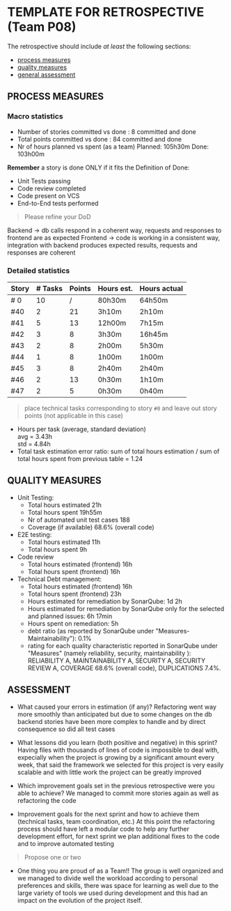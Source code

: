 # TEMPLATE FOR RETROSPECTIVE (Team P08)

The retrospective should include _at least_ the following
sections:

- [process measures](#process-measures)
- [quality measures](#quality-measures)
- [general assessment](#assessment)

## PROCESS MEASURES

### Macro statistics

- Number of stories committed vs done : 8 committed and done
- Total points committed vs done : 84 committed and done
- Nr of hours planned vs spent (as a team)
  Planned: 105h30m
  Done: 103h00m

**Remember** a story is done ONLY if it fits the Definition of Done:

- Unit Tests passing
- Code review completed
- Code present on VCS
- End-to-End tests performed

> Please refine your DoD

Backend -> db calls respond in a coherent way, requests and responses to frontend are as expected
Frontend -> code is working in a consistent way, integration with backend produces expected results, requests and responses are coherent

### Detailed statistics

| Story | # Tasks | Points | Hours est. | Hours actual |
| ----- | ------- | ------ | ---------- | ------------ |
| # 0   | 10      | /      | 80h30m     | 64h50m       |
| #40   | 2       | 21     | 3h10m      | 2h10m        |
| #41   | 5       | 13     | 12h00m     | 7h15m        |
| #42   | 3       | 8      | 3h30m     | 16h45m       |
| #43   | 2       | 8      | 2h00m      | 5h30m        |
| #44   | 1       | 8      | 1h00m     | 1h00m        |
| #45   | 3       | 8      | 2h40m     | 2h40m        |
| #46   | 2       | 13     | 0h30m     | 1h10m        |
| #47   | 2       | 5      | 0h30m     | 0h40m        |

> place technical tasks corresponding to story `#0` and leave out story points (not applicable in this case)

- Hours per task (average, standard deviation) <br/>
  avg = 3.43h <br/>
  std = 4.84h
- Total task estimation error ratio: sum of total hours estimation / sum of total hours spent from previous table = 1.24

## QUALITY MEASURES

- Unit Testing:
  - Total hours estimated 21h
  - Total hours spent 19h55m
  - Nr of automated unit test cases 188
  - Coverage (if available) 68.6% (overall code)
- E2E testing:
  - Total hours estimated 11h
  - Total hours spent 9h
- Code review
  - Total hours estimated (frontend) 16h
  - Total hours spent (frontend) 16h
- Technical Debt management:
  - Total hours estimated (frontend) 16h
  - Total hours spent (frontend) 23h
  - Hours estimated for remediation by SonarQube: 1d 2h
  - Hours estimated for remediation by SonarQube only for the selected and planned issues: 6h 17min
  - Hours spent on remediation: 5h
  - debt ratio (as reported by SonarQube under "Measures-Maintainability"): 0.1%
  - rating for each quality characteristic reported in SonarQube under "Measures" (namely reliability, security, maintainability ): RELIABILITY A, MAINTAINABILITY A, SECURITY A, SECURITY REVIEW A, COVERAGE 68.6% (overall code), DUPLICATIONS 7.4%.

## ASSESSMENT

- What caused your errors in estimation (if any)?
  Refactoring went way more smoothly than anticipated but due to some changes on the db backend stories have been more complex to handle and by direct consequence so did all test cases

- What lessons did you learn (both positive and negative) in this sprint?
  Having files with thousands of lines of code is impossible to deal with, expecially when the project is growing by a significant amount every week, that said the framework we selected for this project is very easily scalable and with little work the project can be greatly improved

- Which improvement goals set in the previous retrospective were you able to achieve?
  We managed to commit more stories again as well as refactoring the code

- Improvement goals for the next sprint and how to achieve them (technical tasks, team coordination, etc.)
  At this point the refactoring process should have left a modular code to help any further development effort, for next sprint we plan additional fixes to the code and to improve automated testing

> Propose one or two

- One thing you are proud of as a Team!!
  The group is well organized and we managed to divide well the workload according to personal preferences and skills, there was space for learning as well due to the large variety of tools we used during development and this had an impact on the evolution of the project itself.
